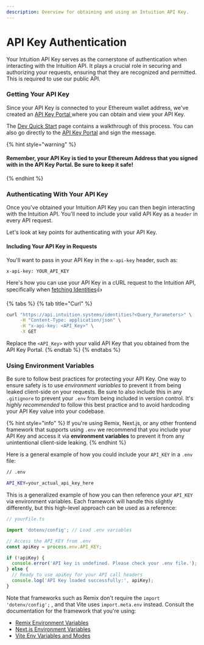 ```yaml
---
description: Overview for obtaining and using an Intuition API Key.
---
```


# API Key Authentication

Your Intuition API Key serves as the cornerstone of authentication when interacting with the Intuition API. It plays a crucial role in securing and authorizing your requests, ensuring that they are recognized and permitted. This is required to use our public API.

### Getting Your API Key

Since your API Key is connected to your Ethereum wallet address, we've created an [API Key Portal ](https://intuition.sh)where you can obtain and view your API Key.

The [Dev Quick Start](../getting-started/dev-quick-start.md) page contains a walkthrough of this process. You can also go directly to the [API Key Portal](https://intuition.sh) and sign the message.&#x20;

{% hint style="warning" %}
#### Remember, your API Key is tied to your Ethereum Address that you signed with in the API Key Portal.  Be sure to keep it safe!
{% endhint %}

### Authenticating With Your API Key

Once you've obtained your Intuition API Key you can then begin interacting with the Intuition API. You'll need to include your valid API Key as a `header` in every API request.

Let's look at key points for authenticating with your API Key.

#### Including Your API Key in Requests

You'll want to pass in your API Key in the `x-api-key` header, such as:

`x-api-key: YOUR_API_KEY`

Here's how you can use your API Key in a cURL request to the Intuition API, specifically when [fetching Identities](identities/fetch-all-identities.md):thumbsup:

{% tabs %}
{% tab title="Curl" %}
```bash
curl "https://api.intuition.systems/identities?<Query_Parameters>" \
     -H "Content-Type: application/json" \
     -H "x-api-key: <API_Key>" \
     -X GET
```

Replace the `<API_Key>` with your valid API Key that you obtained from the API Key Portal.
{% endtab %}
{% endtabs %}

### Using Environment Variables

Be sure to follow best practices for protecting your API Key. One way to ensure safety is to use _environment variables_ to prevent it from being leaked client-side on your requests. Be sure to also include this in any `.gitignore` to prevent your `.env` from being included in version control. It's _highly recommended_ to follow this best practice and to avoid hardcoding your API Key value into your codebase.

{% hint style="info" %}
If you're using Remix, Next.js, or any other frontend framework that supports using `.env` we recommend that you include your API Key and access it via **environment variables** to prevent it from any unintentional client-side leaking.
{% endhint %}

Here is a general example of how you could include your `API_KEY` in a `.env` file:

```bash
// .env

API_KEY=your_actual_api_key_here
```

This is a generalized example of how you can then reference your `API_KEY` via environment variables. Each framework will handle this slightly differently, but this high-level approach can be used as a reference:

```typescript
// yourFile.ts

import 'dotenv/config'; // Load .env variables

// Access the API_KEY from .env
const apiKey = process.env.API_KEY;

if (!apiKey) {
  console.error('API key is undefined. Please check your .env file.');
} else {
  // Ready to use apiKey for your API call headers
  console.log('API Key loaded successfully:', apiKey);
}

```

Note that frameworks such as Remix don't require the `import 'dotenv/config';` , and that Vite uses `import.meta.env` instead. Consult the documentation for the framework that you're using:

* [Remix Environment Variables](https://remix.run/docs/en/main/guides/envvars)
* [Next.js Environment Variables](https://nextjs.org/docs/pages/building-your-application/configuring/environment-variables)
* [Vite Env Variables and Modes](https://vitejs.dev/guide/env-and-mode)
